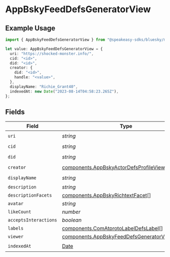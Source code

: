 # AppBskyFeedDefsGeneratorView

## Example Usage

```typescript
import { AppBskyFeedDefsGeneratorView } from "@speakeasy-sdks/bluesky/models/components";

let value: AppBskyFeedDefsGeneratorView = {
  uri: "https://shocked-monster.info/",
  cid: "<id>",
  did: "<id>",
  creator: {
    did: "<id>",
    handle: "<value>",
  },
  displayName: "Richie_Grant40",
  indexedAt: new Date("2023-08-14T04:58:23.265Z"),
};
```

## Fields

| Field                                                                                                            | Type                                                                                                             | Required                                                                                                         | Description                                                                                                      |
| ---------------------------------------------------------------------------------------------------------------- | ---------------------------------------------------------------------------------------------------------------- | ---------------------------------------------------------------------------------------------------------------- | ---------------------------------------------------------------------------------------------------------------- |
| `uri`                                                                                                            | *string*                                                                                                         | :heavy_check_mark:                                                                                               | N/A                                                                                                              |
| `cid`                                                                                                            | *string*                                                                                                         | :heavy_check_mark:                                                                                               | N/A                                                                                                              |
| `did`                                                                                                            | *string*                                                                                                         | :heavy_check_mark:                                                                                               | N/A                                                                                                              |
| `creator`                                                                                                        | [components.AppBskyActorDefsProfileView](../../models/components/appbskyactordefsprofileview.md)                 | :heavy_check_mark:                                                                                               | N/A                                                                                                              |
| `displayName`                                                                                                    | *string*                                                                                                         | :heavy_check_mark:                                                                                               | N/A                                                                                                              |
| `description`                                                                                                    | *string*                                                                                                         | :heavy_minus_sign:                                                                                               | N/A                                                                                                              |
| `descriptionFacets`                                                                                              | [components.AppBskyRichtextFacet](../../models/components/appbskyrichtextfacet.md)[]                             | :heavy_minus_sign:                                                                                               | N/A                                                                                                              |
| `avatar`                                                                                                         | *string*                                                                                                         | :heavy_minus_sign:                                                                                               | N/A                                                                                                              |
| `likeCount`                                                                                                      | *number*                                                                                                         | :heavy_minus_sign:                                                                                               | N/A                                                                                                              |
| `acceptsInteractions`                                                                                            | *boolean*                                                                                                        | :heavy_minus_sign:                                                                                               | N/A                                                                                                              |
| `labels`                                                                                                         | [components.ComAtprotoLabelDefsLabel](../../models/components/comatprotolabeldefslabel.md)[]                     | :heavy_minus_sign:                                                                                               | N/A                                                                                                              |
| `viewer`                                                                                                         | [components.AppBskyFeedDefsGeneratorViewerState](../../models/components/appbskyfeeddefsgeneratorviewerstate.md) | :heavy_minus_sign:                                                                                               | N/A                                                                                                              |
| `indexedAt`                                                                                                      | [Date](https://developer.mozilla.org/en-US/docs/Web/JavaScript/Reference/Global_Objects/Date)                    | :heavy_check_mark:                                                                                               | N/A                                                                                                              |